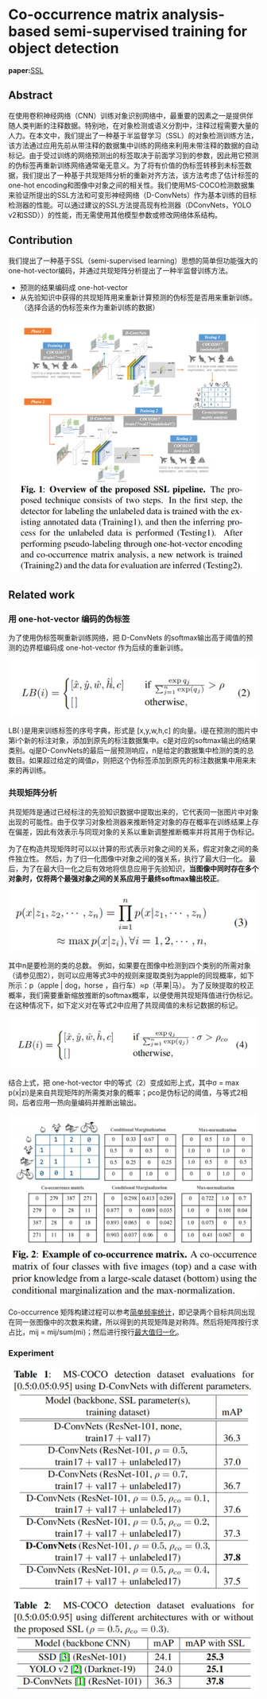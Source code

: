 # Co-occurrence matrix analysis-based semi-supervised training for object detection

**paper:**[SSL](https://arxiv.org/abs/1802.06964)

## Abstract

在使用卷积神经网络（CNN）训练对象识别网络中，最重要的因素之一是提供伴随人类判断的注释数据。特别地，在对象检测或语义分割中，注释过程需要大量的人力。在本文中，我们提出了一种基于半监督学习（SSL）的对象检测训练方法，该方法通过应用先前从带注释的数据集中训练的网络来利用未带注释的数据的自动标记。由于受过训练的网络预测出的标签取决于前面学习到的参数，因此用它预测的伪标签再重新训练网络通常毫无意义。为了将有价值的伪标签转移到未标签数据，我们提出了一种基于共现矩阵分析的重新对齐方法，该方法考虑了估计标签的one-hot encoding和图像中对象之间的相关性。我们使用MS-COCO检测数据集来验证所提出的SSL方法和可变形神经网络（D-ConvNets）作为基本训练的目标检测器的性能。可以通过建议的SSL方法提高现有检测器（DConvNets，YOLO v2和SSD））的性能，而无需使用其他模型参数或修改网络体系结构。

## Contribution

我们提出了一种基于SSL（semi-supervised learning）思想的简单但功能强大的one-hot-vector编码，并通过共现矩阵分析提出了一种半监督训练方法。

- 预测的结果编码成 one-hot-vector
- 从先验知识中获得的共现矩阵用来重新计算预测的伪标签是否用来重新训练。（选择合适的伪标签来作为重新训练的数据）

![process.png](images/process.png)


## Related work

### 用 one-hot-vector 编码的伪标签

为了使用伪标签啊重新训练网络，把 D-ConvNets 的softmax输出高于阈值的预测的边界框编码成 one-hot-vector 作为后续的重新训练。

![one-hot-vector](images/one-hot-vector.png)

LB(·)是用来训练标签的序号字典，形式是 [x,y,w,h,c] 的向量。i是在预测的图片中第i个新的标注对象，添加到原先的标注数据集中。c是对应的softmax输出的结果类别。qj是D-ConvNets的最后一层预测响应，n是给定的数据集中检测的类的总数目。如果超过给定的阈值ρ，则把这个伪标签添加到原先的标注数据集中用来未来的再训练。

### 共现矩阵分析

共现矩阵是通过已经标注的先验知识数据中提取出来的，它代表同一张图片中对象出现的可能性。由于仅学习对象检测器来推断特定对象的存在概率在训练结果上存在偏差，因此有效表示与同现对象的关系以重新调整推断概率并将其用于伪标记。

为了在构造共现矩阵时可以以计算的形式表示对象之间的关系，假定对象之间的条件独立性。 然后，为了归一化图像中对象之间的强关系，执行了最大归一化。 最后，为了在最大归一化之后有效地将信息应用于先验知识，**当图像中同时存在多个对象时，仅将两个最强对象之间的关系应用于最终softmax输出校正**。

![co-occurrence.png](images/co-occurrence.png)

其中n是要检测的类的总数。 例如，如果要在图像中检测到四个类别的所需对象（请参见图2），则可以应用等式3中的规则来提取类别为apple的同现概率，如下所示：p（apple | dog，horse ，自行车）≈p（苹果|马）。 为了反映提取的校正概率，我们需要重新缩放推断的softmax概率，以便使用共现矩阵值进行伪标记。 在这种情况下，如下定义对在等式2中应用了共现阈值的未标记数据的标记。

![co-one-hot-vector.png](images/co-one-hot-vector.png)


结合上式，把 one-hot-vector 中的等式（2）变成如形上式，其中σ = max p(x|zi)是来自共现矩阵的所需类对象的概率；ρco是伪标记的阈值，与等式2相同，后者应用一热向量编码并推断出输出。



![example_co-occurrence.png](images/example_co-occurrence.png)

Co-occurrence 矩阵构建过程可以参考[简单频率统计](https://github.com/hbkooo/Paper/tree/master/HBK/OD_meet_knowledgeGraph#semantic-consistency-%E8%AF%AD%E4%B9%89%E4%B8%80%E8%87%B4%E6%80%A7)，即记录两个目标共同出现在同一张图像中的次数来构建，所以得到的共现矩阵是对称阵。然后将矩阵按行求占比，mij = mij/sum(mi)；然后进行按行[最大值归一化](https://blog.csdn.net/xiaotao_1/article/details/79077293)。

### Experiment

![co-occurrence_result.png](images/co-occurrence_result.png)


 








